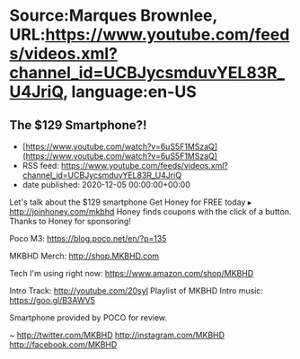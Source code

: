 # Source:Marques Brownlee, URL:https://www.youtube.com/feeds/videos.xml?channel_id=UCBJycsmduvYEL83R_U4JriQ, language:en-US

## The $129 Smartphone?!
 - [https://www.youtube.com/watch?v=6uS5F1MSzaQ](https://www.youtube.com/watch?v=6uS5F1MSzaQ)
 - RSS feed: https://www.youtube.com/feeds/videos.xml?channel_id=UCBJycsmduvYEL83R_U4JriQ
 - date published: 2020-12-05 00:00:00+00:00

Let's talk about the $129 smartphone
Get Honey for FREE today ▸ http://joinhoney.com/mkbhd
Honey finds coupons with the click of a button. Thanks to Honey for sponsoring!

Poco M3: https://blog.poco.net/en/?p=135

MKBHD Merch: http://shop.MKBHD.com

Tech I'm using right now: https://www.amazon.com/shop/MKBHD

Intro Track: http://youtube.com/20syl
Playlist of MKBHD Intro music: https://goo.gl/B3AWV5

Smartphone provided by POCO for review.

~
http://twitter.com/MKBHD
http://instagram.com/MKBHD
http://facebook.com/MKBHD

